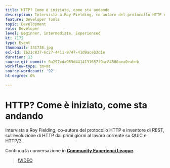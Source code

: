 ```yaml
---
title: HTTP? Come è iniziato, come sta andando
description: Intervista a Roy Fielding, co-autore del protocollo HTTP e inventore di REST, sull’evoluzione di HTTP dai primi giorni al lavoro corrente su QUIC e HTTP/3. Questa sessione è stata distribuita come parte dell’evento Contenuto Adobe Developers Live.
feature: Developer Tools
topic: Development
role: Developer
level: Beginner, Intermediate, Experienced
kt: 7172
type: Event
thumbnail: 331738.jpg
exl-id: 1621c837-6c27-4411-9747-41d9aceb3c1e
duration: 13
source-git-commit: 9a297cda953d4414131657f9ac84580aea0eabeb
workflow-type: tm+mt
source-wordcount: '92'
ht-degree: 0%

---
```


# HTTP? Come è iniziato, come sta andando

Intervista a Roy Fielding, co-autore del protocollo HTTP e inventore di REST, sull’evoluzione di HTTP dai primi giorni al lavoro corrente su QUIC e HTTP/3.

Continua la conversazione in **[Community Experienci League](https://adobe.ly/36Yd3v6)**.

>[!VIDEO](https://video.tv.adobe.com/v/331738/?quality=12&learn=on&hidetitle=true)
